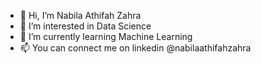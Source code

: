 - 👋 Hi, I’m Nabila Athifah Zahra
- 👀 I’m interested in Data Science
- 🌱 I’m currently learning Machine Learning
- 📫 You can connect me on linkedin @nabilaathifahzahra

<!---
nabilaazahra1743/nabilaazahra1743 is a ✨ special ✨ repository because its `README.md` (this file) appears on your GitHub profile.
You can click the Preview link to take a look at your changes.
--->
